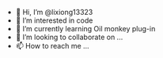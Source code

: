 - 👋 Hi, I’m @lixiong13323
- 👀 I’m interested in code
- 🌱 I’m currently learning Oil monkey plug-in
- 💞️ I’m looking to collaborate on ...
- 📫 How to reach me ...

<!---
lixiong13323/lixiong13323 is a ✨ special ✨ repository because its `README.md` (this file) appears on your GitHub profile.
You can click the Preview link to take a look at your changes.
--->
